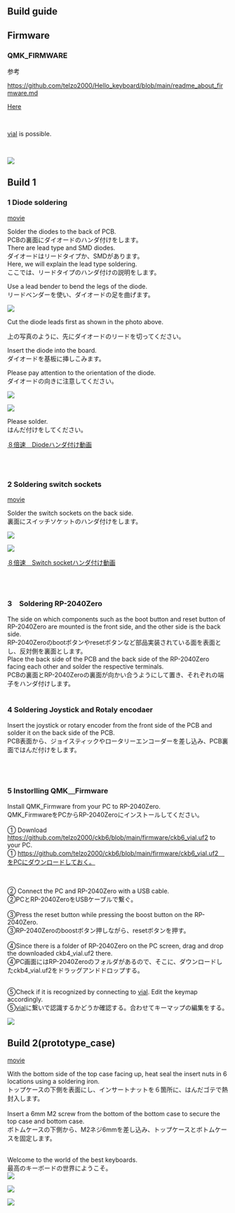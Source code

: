 ## Build guide


## Firmware


###  QMK_FIRMWARE

参考<br>

https://github.com/telzo2000/Hello_keyboard/blob/main/readme_about_firmware.md

[Here](https://github.com/telzo2000/ckb6/tree/main/firmware)

<br>

[vial](https://get.vial.today/) is possible.

<br>

![](img/img00002.png)

## Build 1

### 1 Diode soldering


[movie](https://www.youtube.com/watch?v=Ccrc7-rJzww)

Solder the diodes to the back of PCB.
<br>
PCBの裏面にダイオードのハンダ付けをします。
<br>
There are lead type and SMD diodes.
<br>
ダイオードはリードタイプか、SMDがあります。
<br>
Here, we will explain the lead type soldering.
<br>
ここでは、リードタイプのハンダ付けの説明をします。
<br>


Use a lead bender to bend the legs of the diode.
<br>
リードベンダーを使い、ダイオードの足を曲げます。
<br>

![](img/img00009.jpg)

Cut the diode leads first as shown in the photo above.
<br>

上の写真のように、先にダイオードのリードを切ってください。
<br>



Insert the diode into the board.
<br>
ダイオードを基板に挿しこみます。
<br>

Please pay attention to the orientation of the diode.
<br>
ダイオードの向きに注意してください。
<br>

![](img/img00011.jpg)

![](img/img00010.jpg)

Please solder.
<br>
はんだ付けをしてください。
<br>




[８倍速　Diodeハンダ付け動画](https://youtu.be/Yaodh2-XxV4)

<br>
<br>

### 2 Soldering switch sockets


[movie](https://www.youtube.com/watch?v=B_qjJxccLHA)

Solder the switch sockets on the back side.
<br>
裏面にスイッチソケットのハンダ付けをします。
<br>

![](img/img00012.jpg)

![](img/img00013.jpg)


[８倍速　Switch socketハンダ付け動画](https://youtu.be/E__mHvmIXQo)

<br><br>

### 3　Soldering RP-2040Zero  

The side on which components such as the boot button and reset button of RP-2040Zero are mounted is the front side, and the other side is the back side.
<br>
RP-2040Zeroのbootボタンやresetボタンなど部品実装されている面を表面とし、反対側を裏面とします。
<br>
Place the back side of the PCB and the back side of the RP-2040Zero facing each other and solder the respective terminals.
<br>
PCBの裏面とRP-2040Zeroの裏面が向かい合うようにして置き、それぞれの端子をハンダ付けします。
<br>
<br>

### 4 Soldering Joystick and Rotaly encodaer

Insert the joystick or rotary encoder from the front side of the PCB and solder it on the back side of the PCB.
<br>
PCB表面から、ジョイスティックやロータリーエンコーダーを差し込み、PCB裏面ではんだ付けをします。

<br><br>


### 5 Instorlling QMK＿Firmware

Install QMK_Firmware from your PC to RP-2040Zero.
<br>
QMK_FirmwareをPCからRP-2040Zeroにインストールしてください。
<br>
<br>
① Download https://github.com/telzo2000/ckb6/blob/main/firmware/ckb6_vial.uf2 to your PC.
<br>
① https://github.com/telzo2000/ckb6/blob/main/firmware/ckb6_vial.uf2　をPCにダウンロードしておく。

<br><br>
② Connect the PC and RP-2040Zero with a USB cable.
<br>
②PCとRP-2040ZeroをUSBケーブルで繋ぐ。
<br><br>
③Press the reset button while pressing the boost button on the RP-2040Zero.
<br>
③RP-2040Zeroのboostボタン押しながら、resetボタンを押す。
<br><br>
④Since there is a folder of RP-2040Zero on the PC screen, drag and drop the downloaded ckb4_vial.uf2 there.
<br>
④PC画面にはRP-2040Zeroのフォルダがあるので、そこに、ダウンロードしたckb4_vial.uf2をドラッグアンドドロップする。
<br><br>

⑤Check if it is recognized by connecting to [vial](https://get.vial.today/). Edit the keymap accordingly.
<br>
⑤[vial](https://get.vial.today/)に繋いで認識するかどうか確認する。合わせてキーマップの編集をする。
<br>

![](img/img00001.jpg)


## Build 2(prototype_case)

[movie](https://www.youtube.com/watch?v=uL3kOORdtyU)

With the bottom side of the top case facing up, heat seal the insert nuts in 6 locations using a soldering iron.
<br>
トップケースの下側を表面にし、インサートナットを６箇所に、はんだゴテで熱封入します。
<br>
<br>
Insert a 6mm M2 screw from the bottom of the bottom case to secure the top case and bottom case.
<br>
ボトムケースの下側から、M2ネジ6mmを差し込み、トップケースとボトムケースを固定します。
<br>
<br>





Welcome to the world of the best keyboards.
<br>
最高のキーボードの世界にようこそ。
<br>
![](img/img00002.jpg)

![](img/img00003.jpg)

![](img/img00004.jpg)

